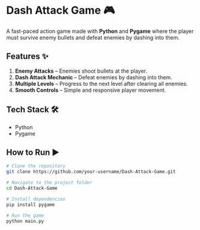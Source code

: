 # Dash Attack Game 🎮

A fast-paced action game made with **Python** and **Pygame** where the player must survive enemy bullets and defeat enemies by dashing into them.

## Features ✨
1. **Enemy Attacks** – Enemies shoot bullets at the player.
2. **Dash Attack Mechanic** – Defeat enemies by dashing into them.
3. **Multiple Levels** – Progress to the next level after clearing all enemies.
4. **Smooth Controls** – Simple and responsive player movement.

## Tech Stack 🛠
- Python
- Pygame

## How to Run ▶️
```bash
# Clone the repository
git clone https://github.com/your-username/Dash-Attack-Game.git

# Navigate to the project folder
cd Dash-Attack-Game

# Install dependencies
pip install pygame

# Run the game
python main.py
